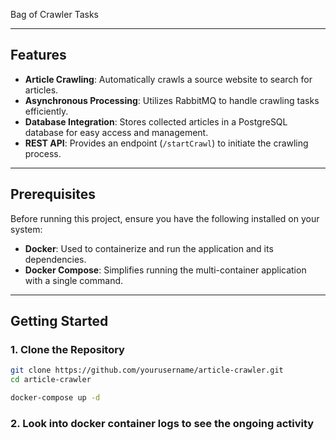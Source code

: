  Bag of Crawler Tasks

---

## Features

- **Article Crawling**: Automatically crawls a source website to search for articles.
- **Asynchronous Processing**: Utilizes RabbitMQ to handle crawling tasks efficiently.
- **Database Integration**: Stores collected articles in a PostgreSQL database for easy access and management.
- **REST API**: Provides an endpoint (`/startCrawl`) to initiate the crawling process.

---

## Prerequisites

Before running this project, ensure you have the following installed on your system:

- **Docker**: Used to containerize and run the application and its dependencies.
- **Docker Compose**: Simplifies running the multi-container application with a single command.

---

## Getting Started

### 1. Clone the Repository

```bash
git clone https://github.com/yourusername/article-crawler.git
cd article-crawler

docker-compose up -d
```


### 2. Look into docker container logs to see the ongoing activity
